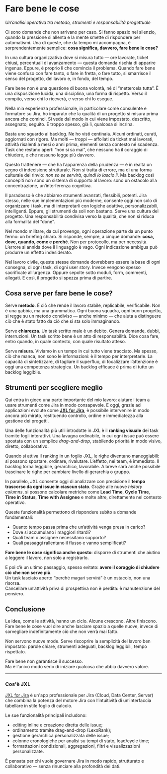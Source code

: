 # Fare bene le cose
_Un’analisi operativa tra metodo, strumenti e responsabilità progettuale_

Ci sono domande che non arrivano per caso. Si fanno spazio nel silenzio, quando la pressione si allenta e la mente smette di rispondere per automatismi. Una di queste, che da tempo mi accompagna, è sorprendentemente semplice: **cosa significa, davvero, fare bene le cose?**

In una cultura organizzativa dove si misura tutto — ore lavorate, ticket chiusi, percentuali di avanzamento — questa domanda rischia di apparire ingenua. Eppure, è proprio lì che comincia il problema. Quando fare bene viene confuso con fare tanto, o fare in fretta, o fare tutto, si smarrisce il senso del progetto, del lavoro e, in fondo, del tempo.

Fare bene non è una questione di buona volontà, né di “mettercela tutta”. È una disposizione lucida, una disciplina, una forma di rispetto. Verso il compito, verso chi lo riceverà, e verso chi lo esegue.

Nella mia esperienza professionale, in particolare come consulente e formatore su Jira, ho imparato che la qualità di un progetto si misura prima ancora che cominci. Si vede dal modo in cui viene impostato, descritto, assegnato, seguito. E troppo spesso, già lì, qualcosa si incrina.

Basta uno sguardo ai backlog. Ne ho visti centinaia. Alcuni ordinati, curati, aggiornati con rigore. Ma molti — troppi — affollati da ticket mai lavorati, attività risalenti a mesi o anni prima, elementi senza contesto né scadenza. Task che restano aperti “non si sa mai”, che nessuno ha il coraggio di chiudere, e che nessuno legge più davvero.

Questo trattenere — che ha l’apparenza della prudenza — è in realtà un segno di indecisione strutturale. Non si tratta di errore, ma di una forma culturale del rinvio: _non so se servirà, quindi lo lascio lì_. Ma backlog così concepiti non sono un sistema di supporto al lavoro: sono un ostacolo alla concentrazione, un’interferenza cognitiva.

Il paradosso è che abbiamo strumenti avanzati, flessibili, potenti. Jira stesso, nelle sue implementazioni più moderne, consente oggi non solo di organizzare i task, ma di interpretarli con logiche adattive, personalizzabili, intelligenti. Eppure, gli strumenti da soli non bastano. Serve una cultura del progetto. Una responsabilità condivisa verso la qualità, che non si riduca alla formalità del “done”.

Nel mondo militare, da cui provengo, ogni operazione parte da un punto fermo: un briefing chiaro. Si risponde, sempre, a cinque domande: **cosa, dove, quando, come e perché**. Non per protocollo, ma per necessità. L’errore si annida dove il linguaggio è vago. Ogni indicazione ambigua può produrre un effetto indesiderato.

Nel lavoro civile, queste stesse domande dovrebbero essere la base di ogni consegna, di ogni task, di ogni user story. Invece vengono spesso sacrificate all’urgenza. Oppure sepolte sotto moduli, form, commenti, allegati. E così, il progetto si spezza prima di partire.

## Cosa serve per fare bene le cose?

Serve **metodo**. È ciò che rende il lavoro stabile, replicabile, verificabile. Non è una gabbia, ma una grammatica. Ogni buona squadra, ogni buon progetto, si regge su un metodo condiviso — anche minimo — che aiuta a distinguere ciò che è stato fatto da ciò che si sta solo immaginando.

Serve **chiarezza**. Un task scritto male è un debito. Genera domande, dubbi, interruzioni. Un task scritto bene è un atto di responsabilità. Dice cosa fare, entro quando, in quale contesto, con quale risultato atteso.

Serve **misura**. Viviamo in un tempo in cui tutto viene tracciato. Ma spesso, ciò che manca, non sono le informazioni: è il tempo per interpretarle. La capacità di sintetizzare, di tagliare il superfluo, di focalizzare l’attenzione è oggi una competenza strategica. Un backlog efficace è prima di tutto un backlog leggibile.

## Strumenti per scegliere meglio

Qui entra in gioco una parte importante del mio lavoro: aiutare i team a usare strumenti come Jira in modo consapevole. E oggi, grazie ad applicazioni evolute come [**JXL for Jira**](https://jxl.app), è possibile intervenire in modo ancora più mirato, restituendo controllo, ordine e immediatezza alla gestione dei progetti.

Una delle funzionalità più utili introdotte in JXL è il **ranking visuale** dei task tramite fogli interattivi. Una lavagna ordinabile, in cui ogni issue può essere spostata con un semplice _drag-and-drop_, stabilendo priorità in modo visivo, diretto, collaborativo.

Quando si attiva il ranking in un foglio JXL, le righe diventano maneggiabili: si possono spostare, ordinare, rivalutare. L’effetto, nei team, è immediato. Il backlog torna leggibile, gerarchico, lavorabile. A breve sarà anche possibile trascinare le righe per cambiare livello di gerarchia o gruppo.

In parallelo, JXL consente oggi di analizzare con precisione il **tempo trascorso da ogni issue in ciascun stato**. Grazie alle nuove _history columns_, si possono calcolare metriche come **Lead Time**, **Cycle Time**, **Time in Status**, **Time with Assignee** e molte altre, direttamente nel contesto operativo.

Queste funzionalità permettono di rispondere subito a domande fondamentali:
- Quanto tempo passa prima che un’attività venga presa in carico?
- Dove si accumulano i maggiori ritardi?
- Quali team o assignee necessitano supporto?
- Quali passaggi rallentano il flusso e vanno semplificati?

**Fare bene le cose significa anche questo**: disporre di strumenti che aiutino a leggere il lavoro, non solo a registrarlo.

E poi c’è un ultimo passaggio, spesso evitato: **avere il coraggio di chiudere ciò che non serve più**.  
Un task lasciato aperto “perché magari servirà” è un ostacolo, non una risorsa.  
Cancellare un’attività priva di prospettiva non è perdita: è manutenzione del pensiero.

## Conclusione

Le idee, come le attività, hanno un ciclo. Alcune crescono. Altre finiscono. Fare bene le cose vuol dire anche lasciare spazio a quelle nuove, invece di sorvegliare indefinitamente ciò che non verrà mai fatto.

Non servono nuove mode. Serve riscoprire la semplicità del lavoro ben impostato: parole chiare, strumenti adeguati, backlog leggibili, tempo rispettato.

Fare bene non garantisce il successo.  
Ma è l’unico modo serio di iniziare qualcosa che abbia davvero valore.

---

### Cos'è JXL

[JXL for Jira](https://jxl.app) è un'app professionale per Jira (Cloud, Data Center, Server) che combina la potenza del motore Jira con l’intuitività di un’interfaccia tabellare in stile foglio di calcolo.

Le sue funzionalità principali includono:
- editing inline e creazione diretta delle issue;
- ordinamento tramite drag-and-drop (LexoRank);
- gestione gerarchica personalizzata delle issue;
- colonne cronologiche per analisi su tempi di stato, lead/cycle time;
- formattazioni condizionali, aggregazioni, filtri e visualizzazioni personalizzate.

È pensata per chi vuole governare Jira in modo rapido, strutturato e collaborativo — senza rinunciare alla profondità dei dati.
